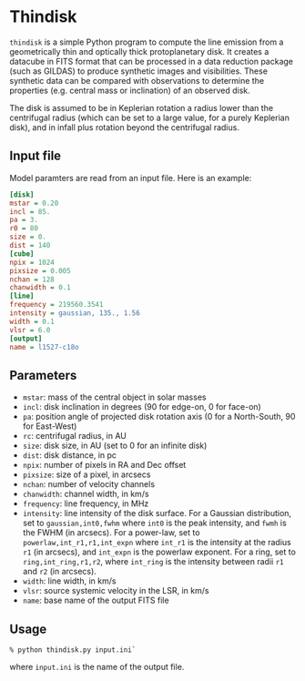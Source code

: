 Thindisk
========

`thindisk` is a simple Python program to compute the line emission
from a geometrically thin and optically thick protoplanetary disk. It
creates a datacube in FITS format that can be processed in a data
reduction package (such as GILDAS) to produce synthetic images and
visibilities. These synthetic data can be compared with observations
to determine the properties (e.g. central mass or inclination) of an
observed disk.

The disk is assumed to be in Keplerian rotation a radius lower than
the centrifugal radius (which can be set to a large value, for a
purely Keplerian disk), and in infall plus rotation beyond the
centrifugal radius.

Input file
----------

Model paramters are read from an input file. Here is an example:

```ini
[disk]
mstar = 0.20
incl = 85.
pa = 3.
r0 = 80
size = 0.
dist = 140
[cube]
npix = 1024
pixsize = 0.005
nchan = 128
chanwidth = 0.1
[line]
frequency = 219560.3541
intensity = gaussian, 135., 1.56
width = 0.1
vlsr = 6.0
[output]
name = l1527-c18o
```

Parameters
----------

- `mstar`:  mass of the central object in solar masses
- `incl`: disk inclination in degrees (90 for edge-on, 0 for face-on)
- `pa`: position angle of projected disk rotation axis (0 for a
  North-South, 90 for East-West)
- `rc`: centrifugal radius, in AU 
- `size`: disk size, in AU (set to 0 for an infinite disk)
- `dist`: disk distance, in pc
- `npix`: number of pixels in RA and Dec offset
- `pixsize`: size of a pixel, in arcsecs
- `nchan`: number of velocity channels
- `chanwidth`: channel width, in km/s
- `frequency`: line frequency, in MHz
- `intensity`: line intensity of the disk surface. For a Gaussian
  distribution, set to `gaussian,int0,fwhm` where `int0` is the peak
  intensity, and `fwmh` is the FWHM (in arcsecs). For a power-law, set
  to `powerlaw,int_r1,r1,int_expn` where `int_r1` is the intensity at
  the radius `r1` (in arcsecs), and `int_expn` is the powerlaw
  exponent. For a ring, set to `ring,int_ring,r1,r2`, where `int_ring`
  is the intensity between radii `r1` and `r2` (in arcsecs).
- `width`: line width, in km/s
- `vlsr`: source systemic velocity in the LSR, in km/s
- `name`: base name of the output FITS file

Usage
-----

```
% python thindisk.py input.ini`
```

where `input.ini` is the name of the output file.
